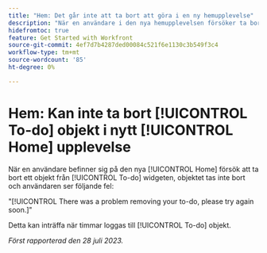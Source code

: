 ```yaml
---
title: "Hem: Det går inte att ta bort att göra i en ny hemupplevelse"
description: "När en användare i den nya hemupplevelsen försöker ta bort ett objekt från Att göra-widgeten, raderas inte objektet och användaren ser ett fel."
hidefromtoc: true
feature: Get Started with Workfront
source-git-commit: 4ef7d7b4287ded00084c521f6e1130c3b549f3c4
workflow-type: tm+mt
source-wordcount: '85'
ht-degree: 0%

---
```



# Hem: Kan inte ta bort [!UICONTROL To-do] objekt i nytt [!UICONTROL Home] upplevelse

<!--
>[!NOTE]
>
>This issue was resolved on August 10, 2023.
-->

När en användare befinner sig på den nya [!UICONTROL Home] försök att ta bort ett objekt från [!UICONTROL To-do] widgeten, objektet tas inte bort och användaren ser följande fel:

&quot;[!UICONTROL There was a problem removing your to-do, please try again soon.]&quot;

Detta kan inträffa när timmar loggas till [!UICONTROL To-do] objekt.

_Först rapporterad den 28 juli 2023._

